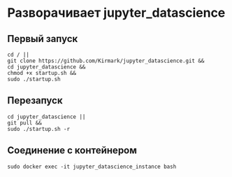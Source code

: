 # Разворачивает jupyter_datascience

## Первый запуск

```shell
cd / ||
git clone https://github.com/Kirmark/jupyter_datascience.git && 
cd jupyter_datascience && 
chmod +x startup.sh && 
sudo ./startup.sh  
```

## Перезапуск

```shell
cd jupyter_datascience ||
git pull && 
sudo ./startup.sh -r 
```

## Соединение с контейнером

```shell
sudo docker exec -it jupyter_datascience_instance bash
```

